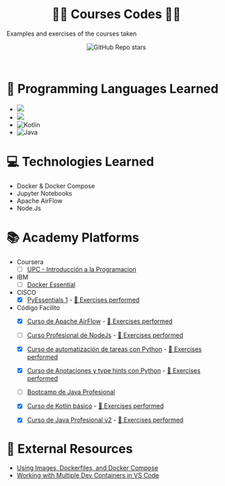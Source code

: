 <h1 align='center'> 👨‍💻 Courses Codes 👨‍💻
</h1>
Examples and exercises of the courses taken

<p align='center'>
  <img alt="GitHub Repo stars" src="https://img.shields.io/badge/Courses_Taken-7-orange?style=for-the-badge" />
</p>
<br />

# 📓 Programming Languages Learned
- <img src="https://img.shields.io/badge/Python-FFD43B?style=for-the-badge&logo=python&logoColor=blue" />
- <img src="https://img.shields.io/badge/JavaScript-323330?style=for-the-badge&logo=javascript&logoColor=F7DF1E" />
- ![Kotlin](https://img.shields.io/badge/kotlin-%237F52FF.svg?style=for-the-badge&logo=kotlin&logoColor=white)
- ![Java](https://img.shields.io/badge/java-%23ED8B00.svg?style=for-the-badge&logo=openjdk&logoColor=white)

# 💻 Technologies Learned
- Docker & Docker Compose
- Jupyter Notebooks
- Apache AirFlow
- Node.Js

# 📚 Academy Platforms

- Coursera
    - [ ] [UPC - Introducción a la Programacion](https://www.coursera.org/learn/aprendiendo-programar-python)
- IBM
    - [ ] [Docker Essential](https://cognitiveclass.ai/courses/docker-essentials)
- CISCO
    - [x] [PyEssentials 1](https://www.netacad.com/es/courses/python-essentials-1) - [🔢 Exercises performed](./CISCO/PyEssentials1/)
- Código Facilito
    - [x] [Curso de Apache AirFlow](https://codigofacilito.com/cursos/apache-airflow) - [🔢 Exercises performed](./CODIGOFACILITO/curso-apache-airflow/)
    - [ ] [Curso Profesional de NodeJs](https://codigofacilito.com/cursos/nodejs-profesional) - [🔢 Exercises performed](./CODIGOFACILITO/curso-profesional-nodejs/)
    - [x] [Curso de automatización de tareas con Python](https://codigofacilito.com/cursos/automatizacion-tareas-python) - [🔢 Exercises performed](./CODIGOFACILITO/automatizacion-tareas-python/)
    - [x] [Curso de Anotaciones y type hints con Python](https://codigofacilito.com/videos/buenas-practicas-typehints) - [🔢 Exercises performed](./CODIGOFACILITO/anotaciones-type_hints-python/)
    - [ ] [Bootcamp de Java Profesional](https://codigofacilito.com/programas/java)
    - [x] [Curso de Kotlin básico](https://www.codigofacilito.com/cursos/kotlin-basico) - [🔢 Exercises performed](./CODIGOFACILITO/curso-kotlin-basico/)
    - [x] [Curso de Java Profesional v2](hhttps://www.codigofacilito.com/cursos/java-profesional) - [🔢 Exercises performed](./CODIGOFACILITO/curso-java-profesional-2/)


# 🔗 External Resources
- [Using Images, Dockerfiles, and Docker Compose](https://containers.dev/guide/dockerfile)
- [Working with Multiple Dev Containers in VS Code](https://www.youtube.com/watch?v=bVmczgfeR5Y)